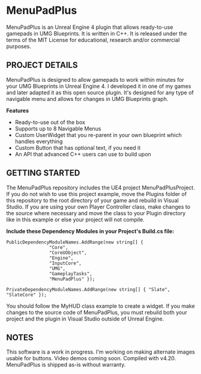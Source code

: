 # MenuPadPlus

MenuPadPlus is an Unreal Engine 4 plugin that allows ready-to-use gamepads in UMG Blueprints.  It is written in C++. 
It is released under the terms of the MIT License for educational, research and/or 
commercial purposes.

## PROJECT DETAILS

MenuPadPlus is designed to allow gamepads to work within minutes for your UMG Blueprints in Unreal Engine 4.
I developed it in one of my games and later adapted it as this open source plugin.  It's designed for any type of navigable menu
and allows for changes in UMG Blueprints graph.

**Features**

- Ready-to-use out of the box
- Supports up to 8 Navigable Menus
- Custom UserWidget that you re-parent in your own blueprint which handles everything
- Custom Button that has optional text, if you need it
- An API that advanced C++ users can use to build upon

## GETTING STARTED

The MenuPadPlus repository includes the UE4 project MenuPadPlusProject. If you do not wish to use this project example, 
move the Plugins folder of this repository to the root directory of your game and rebuild in Visual Studio. If you are using your own
Player Controller class, make changes to the source where necessary and move the class to your Plugin directory like in this example or else 
your project will not compile. 

**Include these Dependency Modules in your Project's Build.cs file:**
```
PublicDependencyModuleNames.AddRange(new string[] { 
				"Core",
				"CoreUObject",
				"Engine",
				"InputCore",
				"UMG",
				"GameplayTasks",
				"MenuPadPlus" });

PrivateDependencyModuleNames.AddRange(new string[] { "Slate", "SlateCore" });
```

You should follow the MyHUD class example to create a widget.  If you make changes to the source code of MenuPadPlus,
you must rebuild both your project and the plugin in Visual Studio outside of Unreal Engine.

## NOTES

This software is a work in progress.  I'm working on making alternate images usable for buttons. Video demos coming soon. 
Compiled with v4.20.  MenuPadPlus is shipped as-is without warranty.
